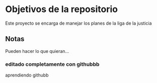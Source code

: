 # Objetivos de la repositorio

Este proyecto se encarga de manejar los planes de la liga de la justicia


## Notas
Pueden hacer lo que quieran...

### editado completamente con githubbb
aprendiendo githubb
